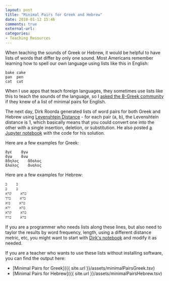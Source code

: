 ```yaml
---
layout: post
title: "Minimal Pairs for Greek and Hebrew"
date: 2018-01-12 15:46
comments: true
external-url:
categories:
- Teaching Resources
---
```


When teaching the sounds of Greek or Hebrew, it would be helpful to have lists of words that differ by only one sound.  Most Americans remember learning how to spell our own language using lists like this in English:

```
bake cake
pan  pen
cat  cut
```

When I use apps that teach foreign languages, they sometimes use lists like this to teach the sounds of the language, so I [asked the B-Greek community](http://www.ibiblio.org/bgreek/forum/viewtopic.php?f=17&t=4308&p=29117#p29117) if they knew of a list of minimal pairs for English.

The next day, Dirk Roorda generated lists of word pairs for both Greek and Hebrew using [Levenshtein Distance](https://en.wikipedia.org/wiki/Levenshtein_distance) - for each pair (a, b), the Levenshtein distance is 1, which basically means that you could convert one into the other with a single insertion, deletion, or substitution.  He also posted [a Jupyter notebook](https://github.com/ETCBC/bhsa/blob/master/programs/minimalPairs.ipynb) with the code for his solution.

Here are a few examples for Greek:

```
ἄγε    ἄγω
ἄγω    ἄνω
ἄδηλος    ἄδολος
ἄλαλος    ἄναλος
```

Here are a few examples for Hebrew:

```
בְּ    כְּ
בְּ    כְּ
ברא    קרא
ברא    ברך
ברא    בוא
ברא    ירא
ברא    קרא
ברא    ברח
```

If you are a programmer who needs lists along these lines, but also need to taylor the results by word frequency, length, using a different distance metric, etc, you might want to start with [Dirk's notebook](https://github.com/ETCBC/bhsa/blob/master/programs/minimalPairs.ipynb) and modify it as needed.

If you are a teacher who wants to use these lists without installing software, you can find the output here:

- [Minimal Pairs for Greek]({{ site.url }}/assets/minimalPairsGreek.tsv)
- [Minimal Pairs for Hebrew]({{ site.url }}/assets/minimalPairsHebrew.tsv)
